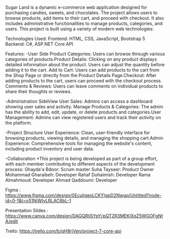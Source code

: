Sugar Land is a dynamic e-commerce web application designed for purchasing candies, sweets, and chocolates. The project allows users to browse products, add items to their cart, and proceed with checkout. It also includes administrative functionalities to manage products, categories, and users. This project is built using a variety of modern web technologies:

Technologies Used: Frontend: HTML, CSS, JavaScript, Bootstrap 5 Backend: C#, ASP.NET Core API

Features: -User Side Product Categories: Users can browse through various categories of products.Product Details: Clicking on any product displays detailed information about the product. Users can adjust the quantity before adding it to the cart. Add to Cart: Users can add products to the cart from the Shop Page or directly from the Product Details Page.Checkout: After adding products to the cart, users can proceed with the checkout process. Comments & Reviews: Users can leave comments on individual products to share their thoughts or reviews.

-Administration SideView User Sales: Admins can access a dashboard showing user sales and activity. Manage Products & Categories: The admin has the ability to add, edit, update, or delete products and categories.User Management: Admins can view registered users and track their activity on the platform.

-Project Structure User Experience: Clean, user-friendly interface for browsing products, viewing details, and managing the shopping cart.Admin Experience: Comprehensive tools for managing the website's content, including product inventory and user data.

-Collaboration *This project is being developed as part of a group effort, with each member contributing to different aspects of the development process:
Ghayda'a Bdoor: Scrum master
Suha Tayseer: Product Owner
Mohammad Gharaibeh: Developer
Rahaf Duhaimish: Developer
Rama Almahmoud: Developer
Ahmad Qaddoumi: Developer

Figma : https://www.figma.com/design/0EculjgexLCKYIgpD2Nwgq/Untitled?node-id=0-1&t=o51NiWIyLRLAC6bL-1

Presentation Slides : https://www.canva.com/design/DAGQRliSYpY/pQT2R3MEKlXqZ5WGOFgNtA/edit 

Trello: https://trello.com/b/qH8rjVen/project-7-core-api
